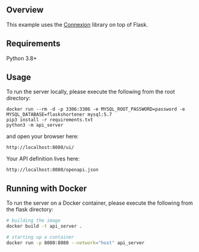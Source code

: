 ## Overview

This example uses the [Connexion](https://github.com/zalando/connexion) library on top of Flask.

## Requirements
Python 3.8+

## Usage
To run the server locally, please execute the following from the root directory:

```
docker run --rm -d -p 3306:3306 -e MYSQL_ROOT_PASSWORD=password -e MYSQL_DATABASE=flaskshortener mysql:5.7
pip3 install -r requirements.txt
python3 -m api_server
```

and open your browser here:

```
http://localhost:8080/ui/
```

Your API definition lives here:

```
http://localhost:8080/openapi.json
```

## Running with Docker

To run the server on a Docker container, please execute the following from the flask directory:

```bash
# building the image
docker build -t api_server .

# starting up a container
docker run -p 8080:8080 --network="host" api_server
```